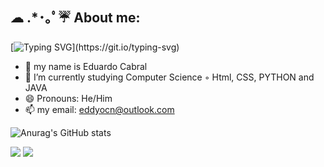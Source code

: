 ## ☁ .⁠*⁠･⁠｡ﾟ⁠☔ About me: 
[![Typing SVG](https://readme-typing-svg.demolab.com?font=Chakra+Petch&size=35&pause=100&color=880C8D&background=2CDDFF00&center=true&vCenter=true&width=435&lines=hello+++there!+(%E2%96%BA.%E2%97%84))](https://git.io/typing-svg)

- 👋 my name is Eduardo Cabral
- 🌱 I’m currently studying Computer Science
  ◦ Html, CSS, PYTHON and JAVA
- 😄 Pronouns: He/Him
- 📫 my email: eddyocn@outlook.com

 ![Anurag's GitHub stats](https://github-readme-stats.vercel.app/api?username=eddyocn&show_icons=true&theme=synthwave)

 <a href="https://www.instagram.com/eddyocn/" target="_blank"><img src="https://img.shields.io/badge/-Instagram-%23E4405F?style=for-the-badge&logo=instagram&logoColor=white" target="_blank"></a>
   <a href="https://www.linkedin.com/in/eduardo-cabral-7746b7333/" target="_blank"><img src="https://img.shields.io/badge/-LinkedIn-%230077B5?style=for-the-badge&logo=linkedin&logoColor=white" target="_blank"></a> 
